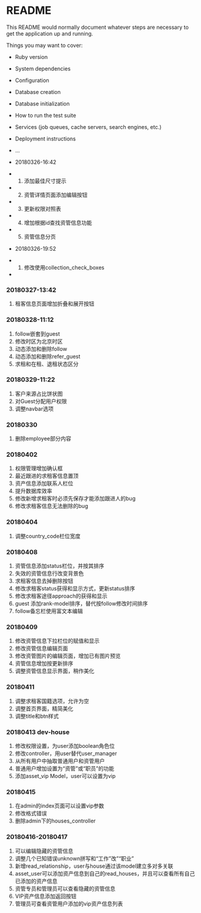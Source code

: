 # README

This README would normally document whatever steps are necessary to get the
application up and running.

Things you may want to cover:

* Ruby version

* System dependencies

* Configuration

* Database creation

* Database initialization

* How to run the test suite

* Services (job queues, cache servers, search engines, etc.)

* Deployment instructions

* ...
* 20180326-16:42
* 1. 添加最佳尺寸提示
* 2. 资管详情页面添加编辑按钮
* 3. 更新权限对照表
* 4. 增加根据id查找资管信息功能
* 5. 资管信息分页
* 20180326-19:52
* 1. 修改使用collection_check_boxes
*
### 20180327-13:42

1. 租客信息页面增加折叠和展开按钮

### 20180328-11:12
1. follow嵌套到guest
2. 修改时区为北京时区
3. 动态添加和删除follow
4. 动态添加和删除refer_guest
5. 求租和在租、退租状态区分

### 20180329-11:22

1. 客户来源占比饼状图
2. 对Guest分配用户权限
3. 调整navbar选项

### 20180330

1. 删除employee部分内容

### 20180402

1. 权限管理增加确认框
2. 最近跟进的求租客信息置顶
3. 资产信息添加联系人栏位
4. 提升数据库效率
5. 修改新增求租客时必须先保存才能添加跟进人的bug
6. 修改求租客信息无法删除的bug
### 20180404
1. 调整country_code栏位宽度

### 20180408
1. 资管信息添加status栏位，并按其排序
2. 失效的资管信息行改变背景色
3. 求租客信息去掉删除按钮
4. 修改求租客status获得和显示方式，更新status排序
5. 修改求租客途径approach的获得和显示
6. guest 添加rank-model排序，替代按follow修改时间排序
7. follow备忘栏使用富文本编辑

### 20180409
1. 修改资管信息下拉栏位的赋值和显示
2. 修改资管信息编辑页面
3. 修改资管图片的编辑页面，增加已有图片预览
4. 资管信息增加按更新排序
5. 调整资管信息显示界面，稍作美化

### 20180411
1. 调整求租客国籍选项，允许为空
2. 调整首页界面，精简美化
3. 调整title和btn样式

### 20180413 dev-house
1. 修改权限设置，为user添加boolean角色位
2. 修改controller，用user替代user_manager
3. 从所有用户中抽取普通用户和资管用户
4. 普通用户增加设置为“资管”或“职员”的功能
5. 添加asset_vip Model，user可以设置为vip

### 20180415
1. 在admin的index页面可以设置vip参数
2. 修改格式错误
3. 删除admin下的houses_controller

### 20180416-20180417
1. 可以编辑隐藏的资管信息
2. 调整几个已知错误unknown拼写和“工作”改”“职业”
3. 新增read_relationship，user与house通过该model建立多对多关联
4. asset_user可以添加资产信息到自己的read_houses，并且可以查看所有自己已添加的资产信息
5. 资管专员和管理员可以查看隐藏的资管信息
6. VIP资产信息添加返回按钮
7. 管理员可查看资管用户添加的vip资产信息列表

